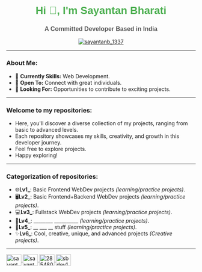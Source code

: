 <h1 align="center" style="font-family: 'Arial', sans-serif; color: #4CAF50;">Hi 👋, I'm Sayantan Bharati</h1>
<h3 align="center" style="font-family: 'Verdana', sans-serif; color: #555;">A Committed Developer Based in India</h3>

<p align="center">
  <a href="https://twitter.com/sayantanb_1337" target="blank" >
    <img src="https://img.shields.io/twitter/follow/sayantanb_1337?logo=twitter&style=for-the-badge" alt="sayantanb_1337" />
  </a>
</p>

---
### About Me:
- 🌱 **Currently Skills:** Web Development.  
- 🤝 **Open To:** Connect with great individuals.
- 👯 **Looking For:** Opportunities to contribute to exciting projects.
---
### Welcome to my repositories:
- Here, you'll discover a diverse collection of my projects, ranging from basic to advanced levels.
- Each repository showcases my skills, creativity, and growth in this developer journey.
- Feel free to explore projects.
- Happy exploring!
---
### Categorization of repositories:
- 🌐**Lv1_**: Basic Frontend WebDev projects _(learning/practice projects)_.
- 🖥️**Lv2_**: Basic Frontend+Backend WebDev projects _(learning/practice projects)_.
- 💻**Lv3_**: Fullstack WebDev projects _(learning/practice projects)_.
- 🚀**Lv4_**: ________ __________ _(learning/practice projects)_.
- 🤖**Lv5_**: __ ___ __ stuff _(learning/practice projects)_.
- ✨**Lv6_**: Cool, creative, unique, and advanced projects _(Creative projects)_.
---
<p align="left">
  <a href="https://twitter.com/sayantanb_1337" target="blank">
    <img align="center" src="https://raw.githubusercontent.com/rahuldkjain/github-profile-readme-generator/master/src/images/icons/Social/twitter.svg" alt="sayantanb_1337" height="30" width="40" />
  </a>
  <a href="https://linkedin.com/in/sayantan-bharati" target="blank">
    <img align="center" src="https://raw.githubusercontent.com/rahuldkjain/github-profile-readme-generator/master/src/images/icons/Social/linked-in-alt.svg" alt="sayantan bharati" height="30" width="40" />
  </a>
  <a href="https://stackoverflow.com/users/28548093" target="blank">
    <img align="center" src="https://raw.githubusercontent.com/rahuldkjain/github-profile-readme-generator/master/src/images/icons/Social/stack-overflow.svg" alt="28548093" height="30" width="40" />
  </a>
  <a href="https://instagram.com/sbdev10100111001" target="blank">
    <img align="center" src="https://raw.githubusercontent.com/rahuldkjain/github-profile-readme-generator/master/src/images/icons/Social/instagram.svg" alt="sbdev10100111001" height="30" width="40" />
  </a>
</p>

